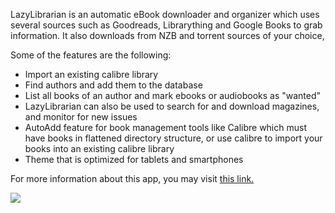 LazyLibrarian is an automatic eBook downloader and organizer which uses several sources such as Goodreads, Librarything and Google Books to grab information. It also downloads from NZB and torrent sources of your choice,

Some of the features are the following:

* Import an existing calibre library
* Find authors and add them to the database
* List all books of an author and mark ebooks or audiobooks as "wanted"
* LazyLibrarian can also be used to search for and download magazines, and monitor for new issues
* AutoAdd feature for book management tools like Calibre which must have books in flattened directory structure, or use calibre to import your books into an existing calibre library
* Theme that is optimized for tablets and smartphones

For more information about this app, you may visit [this link.](https://gitlab.com/LazyLibrarian/LazyLibrarian)

![](https://docs.usbx.me/uploads/images/gallery/2019-09/scaled-1680-/image-1568808021208.png)